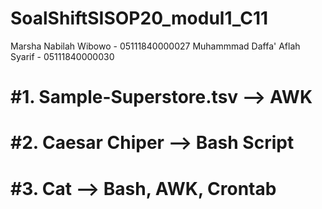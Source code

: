 # SoalShiftSISOP20_modul1_C11

Marsha Nabilah Wibowo - 05111840000027
Muhammmad Daffa' Aflah Syarif - 05111840000030

# #1. Sample-Superstore.tsv --> AWK
# #2. Caesar Chiper --> Bash Script
# #3. Cat --> Bash, AWK, Crontab
